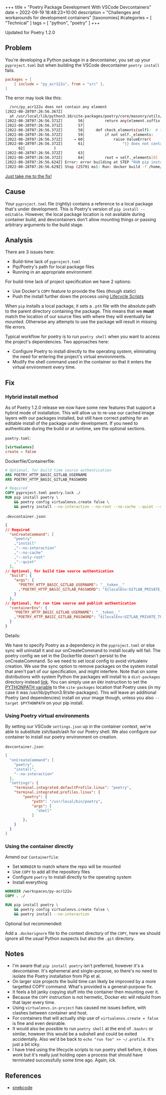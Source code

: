 +++
title = "Poetry Package Development With VSCode Devcontainers"
date = 2022-09-19 18:48:23+10:00
description = "Challenges and workarounds for development containers"
[taxonomies]
#categories = [ "Technical" ]
tags = [ "python", "poetry" ]
+++

Updated for Poetry 1.2.0

## Problem

You're developing a Python package in a devcontainer, you set up your `pyproject.toml` but when building the VSCode devcontainer `poetry install` fails.

```TOML
packages = [
    { include = "py_acr122u", from = "src" },
]
```

The error may look like this:

```bash
  /src/py_acr122u does not contain any element
[2022-08-28T07:26:56.367Z]
  at /usr/local/lib/python3.10/site-packages/poetry/core/masonry/utils/package_include.py:60 in check_elements
[2022-08-28T07:26:56.371Z]       56│         return any(element.suffix == ".py" for element in self.elements)
[2022-08-28T07:26:56.371Z]       57│
[2022-08-28T07:26:56.372Z]       58│     def check_elements(self):  # type: () -> PackageInclude
[2022-08-28T07:26:56.372Z]       59│         if not self._elements:
[2022-08-28T07:26:56.372Z]     → 60│             raise ValueError(
[2022-08-28T07:26:56.372Z]       61│                 "{} does not contain any element".format(self._base / self._include)
      62│             )
[2022-08-28T07:26:56.372Z]       63│
[2022-08-28T07:26:56.372Z]       64│         root = self._elements[0]
[2022-08-28T07:26:56.624Z] Error: error building at STEP "RUN pip install poetry     && poetry config virtualenvs.create false     && poetry install --no-interaction": error while running runtime: exit status 1
[2022-08-28T07:26:56.629Z] Stop (25791 ms): Run: docker build -f /home/arichtman/repos/py-acr122u/.devcontainer/Containerfile -t vsc-py-acr122u-ca0eeac3cc1a8372c4a804bf742aac10 /home/arichtman/repos/py-acr122u
```

[Just take me to the fix!](#hybrid-install-method)

## Cause

Your `pyproject.toml` file (rightly) contains a reference to a local package that's under development. This is Poetry's version of `pip install --editable`. However, the local package location is not available during container build, and devcontainers don't allow mounting things or passing arbitrary arguments to the build stage.

## Analysis

There are 3 issues here:

- Build-time lack of `pyproject.toml`
- Pip/Poetry's path for local package files
- Running in an appropriate environment

For build-time lack of project specification we have 2 options:

- Use Docker's `COPY` feature to provide the files (though static)
- Push the install further down the process using [Lifecycle Scripts](https://code.visualstudio.com/docs/remote/devcontainerjson-reference#_lifecycle-scripts)

When `pip` installs a local package, it sets a `.pth` file with the absolute path to the parent directory containing the package. This means that we **must** match the location of our source files with where they will eventually be mounted. Otherwise any attempts to use the package will result in missing file errors.

Typical workflow for poetry is to run `poetry shell` when you want to access the project's dependencies. Two approaches here:

- Configure Poetry to install directly to the operating system, eliminating the need for entering the project's virtual environments.
- Modify the shell command used in the container so that it enters the virtual environment every time.

## Fix

### Hybrid install method

As of Poetry 1.2.0 release we now have some new features that support a hybrid mode of installation.
This will allow us to re-use our cached image layers with our packages installed, but still have correct pathing for an editable install of the package under development.
If you need to authenticate during the build or at runtime, see the optional sections.

`poetry.toml`:

```TOML
[virtualenvs]
create = false
```

Dockerfile/Containerfile:

```Dockerfile
# Optional, for build time source authentication
ARG POETRY_HTTP_BASIC_GITLAB_USERNAME
ARG POETRY_HTTP_BASIC_GITLAB_PASSWORD

# Required
COPY pyproject.toml poetry.lock ./
RUN pip install poetry \
    && poetry config virtualenvs.create false \
    && poetry install --no-interaction --no-root --no-cache --quiet --sync
```

`.devcontainer.json`:

```JSON
{
// Required
  "onCreateCommand": [
    "poetry"
    ,"install"
    ,"--no-interaction"
    ,"--no-cache"
    ,"--only-root"
    ,"--quiet"
  ],
// Optional, for build time source authentication
  "build": {
    "args": {
      "POETRY_HTTP_BASIC_GITLAB_USERNAME": "__token__"
      ,"POETRY_HTTP_BASIC_GITLAB_PASSWORD": "${localEnv:GITLAB_PRIVATE_TOKEN}"
    }
  },
// Optional, for run time source and publish authentication
  "containerEnv": {
    "POETRY_HTTP_BASIC_GITLAB_USERNAME": "__token__"
    ,"POETRY_HTTP_BASIC_GITLAB_PASSWORD": "${localEnv:GITLAB_PRIVATE_TOKEN}"
  }
}
```

Details:

We have to specify Poetry as a dependency in the `pyproject.toml` or else sync will uninstall it and our onCreateCommand to install locally will fail.
The poetry config we set in the Dockerfile doesn't persist to the onCreateCommand. So we need to set local config to avoid virtualenv creation.
We use the sync option to remove packages on the system install that aren't part of our specification, and might interfere.
Note that on some distributions with system Python the packages will install to a `dist-packages` directory instead [link](https://stackoverflow.com/questions/9387928/whats-the-difference-between-dist-packages-and-site-packages). You can simply use an `ENV` instruction to set the [PYTHONPATH variable](https://docs.python.org/3/tutorial/modules.html#the-module-search-path) to the `site-packages` location that Poetry uses (in my case it was /usr/lib/python3.9/site-packages). This _will_ leave an additional Poetry (and dependencies) install on your image though, unless you also `--target $PYTHONPATH` on your pip install.

### Using Poetry virtual environments

By setting our VSCode `settings.json` up in the container context, we're able to substitute zsh/bash/ash for our Poetry shell. We also configure our container to install our poetry environment on creation.

`devcontainer.json`:

```JSON
[
  "onCreateCommand": [
    "poetry",
    "install",
    "--no-interaction"
  ],
  "settings": {
    "terminal.integrated.defaultProfile.linux": "poetry",
    "terminal.integrated.profiles.linux": {
        "poetry": {
            "path": "/usr/local/bin/poetry",
            "args": [
              "shell"
            ]
        },
    }
  }
]
```

### Using the container directly

Amend our `Containerfile`:

- Set `WORKDIR` to match where the repo will be mounted
- Use `COPY` to add all the repository files
- Configure `poetry` to install directly to the operating system
- Install everything

```Dockerfile
WORKDIR /workspaces/py-acr122u
COPY . ./

RUN pip install poetry \
    && poetry config virtualenvs.create false \
    && poetry install --no-interaction
```

Optional but recommended:

Add a `.dockerignore` file to the context directory of the `COPY`, here we should ignore all the usual Python suspects but also the `.git` directory.

## Notes

- I'm aware that `pip install poetry` isn't preferred, however it's a devcontainer. It's ephemeral and single-purpose, so there's no need to isolate the Poetry installation from Pip et al.
- On larger size projects the build time can likely be improved by a more targetted COPY command. What's provided is a general-purpose fix.
- It feels a bit janky copying stuff into the container then mounting over it.
- Because the `COPY` instruction is not hermetic, Docker etc will rebuild from that layer every time.
- Using `virtualenvs.in-project` has caused me issues before, with clashes between container and host.
- For containers that will actually ship use of `virtualenvs.create = false` is fine and even desirable.
- It would also be possible to run `poetry shell` at the end of `.bashrc` or similar, however this would be a subshell and could be exited accidentally. Also we'd be back to `echo "run foo" >> ~/.profile`. It's just a bit icky.
- I have tried using the lifecycle scripts to run poetry shell before, it does _work_ but it's really just holding open a process that should have terminated successfully some time ago. Again, ick.

## References

- [snekcode](https://stackoverflow.com/questions/55987337/visual-studio-code-remote-containers-change-shell)
